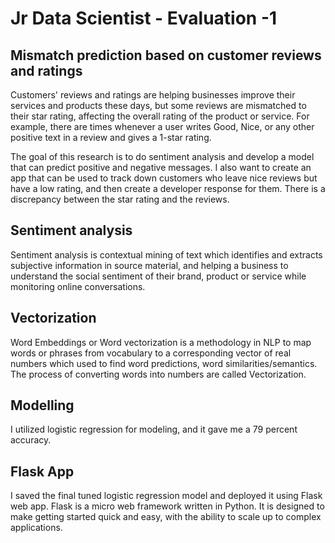 
# Jr Data Scientist - Evaluation -1 


## Mismatch prediction based on customer reviews and ratings



Customers' reviews and ratings are helping businesses improve their services and products these days, but some reviews are mismatched to their star rating, affecting the overall rating of the product or service. For example, there are times whenever a user writes Good, Nice, or any other positive text in a review and gives a 1-star rating.

The goal of this research is to do sentiment analysis and develop a model that can predict positive and negative messages. I also want to create an app that can be used to track down customers who leave nice reviews but have a low rating, and then create a developer response for them. There is a discrepancy between the star rating and the reviews.

## Sentiment analysis
Sentiment analysis is contextual mining of text which identifies and extracts subjective information in source material, and helping a business to understand the social sentiment of their brand, product or service while monitoring online conversations.
## Vectorization
Word Embeddings or Word vectorization is a methodology in NLP to map words or phrases from vocabulary to a corresponding vector of real numbers which used to find word predictions, word similarities/semantics. The process of converting words into numbers are called Vectorization.
## Modelling
I utilized logistic regression for modeling, and it gave me a 79 percent accuracy.
 ## Flask App
 I saved the final tuned logistic regression model and deployed it using Flask web app. Flask is a micro web framework written in Python. It is designed to make getting started quick and easy, with the ability to scale up to complex applications.


